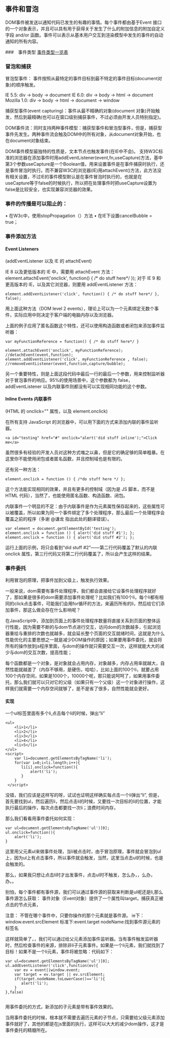 ## 事件和冒泡

DOM事件被发送以通知代码已发生的有趣的事情。每个事件都由基于Event 接口的一个对象表示，并且可以具有用于获得关于发生了什么的附加信息的附加自定义字段 and/or 函数。事件可以表示从基本用户交互到渲染模型中发生的事件的自动通知的所有内容。

###　事件类型
[事件类型一览表](https://developer.mozilla.org/zh-CN/docs/Web/Events)


### 冒泡和捕获
冒泡型事件：
事件按照从最特定的事件目标到最不特定的事件目标(document对象)的顺序触发。

IE 5.5: div -> body -> document
IE 6.0: div -> body -> html -> document
Mozilla 1.0: div -> body -> html -> document -> window

捕获型事件(event capturing)：事件从最不精确的对象(document 对象)开始触发，然后到最精确(也可以在窗口级别捕获事件，不过必须由开发人员特别指定)。

DOM事件流：同时支持两种事件模型：捕获型事件和冒泡型事件，但是，捕获型事件先发生。两种事件流会触及DOM中的所有对象，从document对象开始，也在document对象结束。

DOM事件模型最独特的性质是，文本节点也触发事件(在IE中不会)。
支持W3C标准的浏览器在添加事件时用addEventListener(event,fn,useCapture)方法，基中第3个参数useCapture是一个Boolean值，用来设置事件是在事件捕获时执行，还是事件冒泡时执行。而不兼容W3C的浏览器(IE)用attachEvent()方法，此方法没有相关设置，不过IE的事件模型默认是在事件冒泡时执行的，也就是在useCapture等于false的时候执行，所以把在处理事件时把useCapture设置为false是比较安全，也实现兼容浏览器的效果。

### 事件的传播是可以阻止的：
• 在W3c中，使用stopPropagation（）方法
• 在IE下设置cancelBubble = true；

### 事件添加方法



#### Event Listeners
(addEventListener 以及 IE 的 attachEvent)

IE 8 以及更低版本的 IE 中，需要用 attachEvent 方法：
element.attachEvent('onclick', function() { /* do stuff here*/ });
对于 IE 9 和更高版本的 IE，以及其它浏览器，则要用 addEventListener 方法：

```
element.addEventListener('click', function() { /* do stuff here*/ }, false);
```

用上面这种方法（DOM level 2 events），理论上可以为一个元素绑定无数个事件，实际应用中则决定于客户端的电脑内存以及浏览器。

上面的例子应用了匿名函数这个特性，还可以使用构造函数或者闭包来添加事件监听器：

```
var myFunctionReference = function() { /* do stuff here*/ }

element.attachEvent('onclick', myFunctionReference); //detachEvent(event,function); 
element.addEventListener('click', myFunctionReference , false); //removeEventListener(event,function,capture/bubble); 
```

另一个重要特性，则是上面这段代码中最后一行的最后一个参数，用来控制监听器对于冒泡事件的响应。95%的使用场景中，这个参数都为 false，addEventListener 以及内联事件则都没有可以实现相同功能的这个参数。

#### Inline Events 内联事件
(HTML 的 onclick="" 属性，以及 element.onclick)

在所有支持 JavaScript 的浏览器中，可以用下面的方式来添加内联的事件监听器。

```
<a id="testing" href="#" onclick="alert('did stuff inline');">Click me</a>
```

虽然很多有经验的开发人员对这种方式嗤之以鼻，但是它的确足够的简单粗暴。在这里你不能使用闭包或者匿名函数，并且控制域也是有限的。

还有另一种方法：

```
element.onclick = function () { /*do stuff here */ };
```

这个方法能实现相同的效果，并且有更多的控制域（因为是 JS 脚本，而不是 HTML 代码），当然了，也能使用匿名函数、构造函数、闭包。

内联事件一个明显的不足：由于内联事件是作为元素属性保存起来的，这些属性可以被覆盖，所以如果为同一个事件绑定了多个处理程序，那么最后一个处理程序会覆盖之前的程序（多谢 @谦龙 指出此处的翻译错误）。

```
var element = document.getElementById('testing');
element.onclick = function () { alert('did stuff #1'); };
element.onclick = function () { alert('did stuff #2'); };
```

运行上面的示例，将只会看到“did stuff #2”——第二行代码覆盖了默认的内联 onclick 属性，第三行代码又将第二行代码覆盖了，所以会产生这样的结果。


### 事件委托

利用冒泡的原理，把事件加到父级上，触发执行效果。

一般来说，dom需要有事件处理程序，我们都会直接给它设事件处理程序就好了，那如果是很多的dom需要添加事件处理呢？比如我们有100个li，每个li都有相同的click点击事件，可能我们会用for循环的方法，来遍历所有的li，然后给它们添加事件，那这么做会存在什么影响呢？

在JavaScript中，添加到页面上的事件处理程序数量将直接关系到页面的整体运行性能，因为需要不断的与dom节点进行交互，访问dom的次数越多，引起浏览器重绘与重排的次数也就越多，就会延长整个页面的交互就绪时间，这就是为什么性能优化的主要思想之一就是减少DOM操作的原因；如果要用事件委托，就会将所有的操作放到js程序里面，与dom的操作就只需要交互一次，这样就能大大的减少与dom的交互次数，提高性能；

每个函数都是一个对象，是对象就会占用内存，对象越多，内存占用率就越大，自然性能就越差了（内存不够用，是硬伤，哈哈），比如上面的100个li，就要占用100个内存空间，如果是1000个，10000个呢，那只能说呵呵了，如果用事件委托，那么我们就可以只对它的父级（如果只有一个父级）这一个对象进行操作，这样我们就需要一个内存空间就够了，是不是省了很多，自然性能就会更好。

#### 实现

一个ul标签里面有多个li,点击每个li的时候，弹出“li”

```
<ul>
    <li>1</li>
    <li>2</li>
    <li>3</li>
    <li>4</li>
    <li>5</li>
</ul>
<script>
    var li=document.getElementsByTagName('li');
    for(var i=0;i<li.length;i++){
       li[i].onclick=function(){
           alert('li');
       }
    }
 </script>
 ```
   
没错，我们应该是这样写的呀，试试也证明这样确实每点击一个li弹出“li”, 
但是，首先要找到ul，然后遍历li，然后点击li的时候，又要找一次目标的li的位置，才能执行最后的操作，每次点击都要找一次li；浪费时间内存，

那么我们看看用事件委托如何实现：

```
var ul=document.getElementsByTagName('ul')[0];
ul.onclick=function(){
    alert('li');
}
```

这里用父元素ul来做事件处理，当li被点击时，由于冒泡原理，事件就会冒泡到ul上，因为ul上有点击事件，所以事件就会触发，当然，这里当点击ul的时候，也是会触发的。

那么，如果我只想让点击li时才出发事件，点击ul时不触发，怎么办，，么办，办。。

别怕，每个事件都有事件源，我们可以通过事件源的获取来判断是ul呢还是li,那么事件源怎么获取： 
事件对象（Event对象）提供了一个属性叫target，捕获真正被点击的节点元素，

注意： 
不管在哪个事件中，只要你操作的那个元素就是事件源。 
ie下：window.event.srcElement 
标准下:event.target 
nodeName:找到事件源元素的标签名

这样就简单了，，我们可以通过给父元素添加事件监听器。当有事件触发监听器时，然后检查事件的来源，排除非li子元素事件。如果是一个li元素，我们就找到了目标！如果不是一个li元素，事件将被忽略：代码如下：

```
var ul=document.getElementsByTagName('ul')[0];
ul.addEventListener('click',function(ev){
    var ev = event||window.event;
    var target = ev.target || ev.srcElement;
    if(target.nodeName.toLowerCase()=='li'){
       alert('li');
    }
},false)
    
```

用事件委托的方式，新添加的子元素是带有事件效果的。

当用事件委托的时候，根本就不需要去遍历元素的子节点，只需要给父级元素添加事件就好了，其他的都是在js里面的执行，这样可以大大的减少dom操作，这才是事件委托的精髓所在。